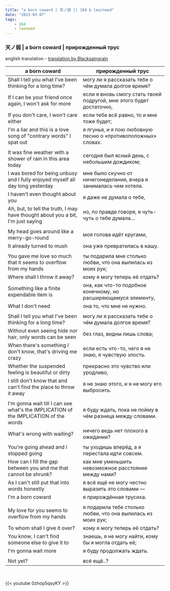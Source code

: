 ```yaml
---
title: "a born coward | 天ノ弱 || 164 & leo/need"
date: "2023-03-07"
tags:
    - 164
    - leoneed
---
```


### 天ノ弱 | a born coward | прирожденный трус

english translation - [translation by Blacksaingrain](https://vocaloidlyrics.fandom.com/wiki/天ノ弱_(Amanojaku))

a born coward | прирожденный трус
--|--
Shall I tell you what I've been thinking for a long time? | могу ли я рассказать тебе о чём думала долгое время?
If I can be your friend once again, I won't ask for more | если я вновь смогу стать твоей подругой, мне этого будет достаточно,
If you don't care, I won't care either | если тебе всё равно, то и мне тоже будет;
I'm a liar and this is a love song of "contrary words" I spat out | я лгунья, и я пою любовную песню о «противоположных» словах.
|||
It was fine weather with a shower of rain in this area today | сегодня был ясный день, с небольшим дождиком;
I was bored for being unbusy and I fully enjoyed myself all day long yesterday | мне было скучно от ничегонеделания, вчера я занималась чем хотела.
I haven't even thought about you | я даже не думала о тебе,
Ah, but, to tell the truth, I may have thought about you a bit, I'm just saying | но, по правде говоря, я чуть-чуть о тебе думала…
|||
My head goes around like a merry-go-round | моя голова идёт кругами,
It already turned to mush | она уже превратилась в кашу.
|||
You gave me love so much that it seems to overflow from my hands | ты подарила мне столько любви, что она вылилась из моих рук;
Where shall I throw it away? | кому я могу теперь её отдать?
Somеthing like a finite expеndable item is | она, как что-то подобное конечному, но расширяющемуся элементу,
What I don't need | она то, что мне не нужно.
|||
Shall I tell you what I've been thinking for a long time? | могу ли я рассказать тебе о чём думала долгое время?
Without even seeing hide nor hair, only words can be seen | без глаз, видны лишь слова;
When there's something I don't know, that's driving me crazy | если есть что-то, чего я не знаю, я чувствую злость.
Whether the suspended feeling is beautiful or dirty | прекрасно это чувство или уродливо,
I still don't know that and can't find the place to throw it away | я не знаю этого, и я не могу его выбросить.
|||
I'm gonna wait till I can see what's the IMPLICATION of the IMPLICATION of the words | я буду ждать, пока не пойму в чём разница между словами.
What's wrong with waiting? | ничего ведь нет плохого в ожидании?
|||
You're going ahead and I stopped going | ты уходишь вперёд, а я перестала идти совсем.
How can I fill the gap between you and me that cannot be shrunk? | как мне уменьшить невозможное расстояние между нами?
As I can't still put that into words honestly | я всё ещё не могу честно выразить это словами —
I'm a born coward | я прирождённая трусиха.
|||
My love for you seems to overflow from my hands | я подарила тебе столько любви, что она вылилась из моих рук;
To whom shall I give it over? | кому я могу теперь её отдать?
You know, I can't find someone else to give it to | знаешь, я не могу найти, кому бы я могла отдать её;
I'm gonna wait more | я буду продолжать ждать.
|||
Not yet? | всё ещё..?

<br>

{{< youtube 0zhop5qsyKY >}}